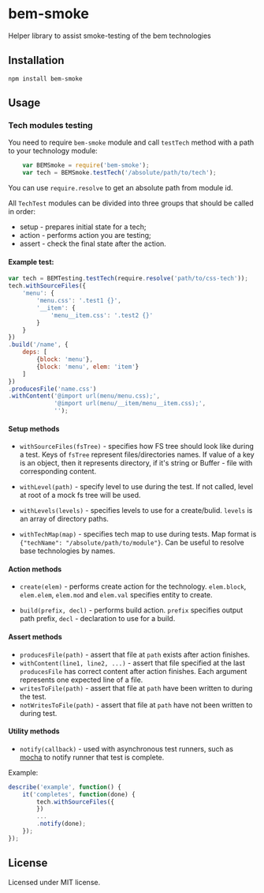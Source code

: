 # bem-smoke

Helper library to assist smoke-testing of the bem technologies

## Installation

`npm install bem-smoke`

## Usage

### Tech modules testing

You need to require `bem-smoke` module and call `testTech` method with a path to your
technology module:

```javascript
    var BEMSmoke = require('bem-smoke');
    var tech = BEMSmoke.testTech('/absolute/path/to/tech');
```

You can use `require.resolve` to get an absolute path from module id.

All `TechTest` modules can be divided into three groups that should be called in order:

* setup - prepares initial state for a tech;
* action - performs action you are testing;
* assert - check the final state after the action.

#### Example test:

```javascript
var tech = BEMTesting.testTech(require.resolve('path/to/css-tech'));
tech.withSourceFiles({
    'menu': {
        'menu.css': '.test1 {}',
        '__item': {
            'menu__item.css': '.test2 {}'
        }
    }
})
.build('/name', {
    deps: [
        {block: 'menu'},
        {block: 'menu', elem: 'item'}
    ]
})
.producesFile('name.css')
.withContent('@import url(menu/menu.css);',
             '@import url(menu/__item/menu__item.css);',
             '');
```

#### Setup methods

* `withSourceFiles(fsTree)` - specifies how FS tree should look like during a test. Keys  of `fsTree` represent
files/directories names. If value of a key is an object, then it represents directory, if it's string or Buffer -
file with corresponding content.

* `withLevel(path)` - specify level to use during the test. If not called, level at root of a mock fs tree will
be used.

* `withLevels(levels)` - specifies levels to use for a create/bulid. `levels` is an array of directory paths.

* `withTechMap(map)` - specifies tech map to use during tests. Map format is
`{"techName": "/absolute/path/to/module"}`. Can be useful to resolve base technologies by names.

#### Action methods

* `create(elem)` - performs create action for the technology. `elem.block`, `elem.elem`, `elem.mod` and `elem.val`
specifies entity to create.

* `build(prefix, decl)` - performs build action. `prefix` specifies output path prefix, `decl` - declaration
to use for a build.

#### Assert methods

* `producesFile(path)` - assert that file at `path` exists after action finishes.
* `withContent(line1, line2, ...)` - assert that file specified at the last `producesFile` has correct content
after action finishes. Each argument represents one expected line of a file.
* `writesToFile(path)` - assert that file at `path` have been written to during the test.
* `notWritesToFile(path)` - assert that file at `path` have not been written to during test.

#### Utility methods

* `notify(callback)` - used with asynchronous test runners, such as [mocha](https://github.com/visionmedia/mocha)
to notify runner that test is complete.

Example:

```javascript
describe('example', function() {
    it('completes', function(done) {
        tech.withSourceFiles({
        })
        ...
        .notify(done);
    });
});

```

## License

Licensed under MIT license.

